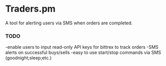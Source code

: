 # Traders.pm

A tool for alerting users via SMS when orders are completed.

### TODO
-enable users to input read-only API keys for bittrex to track orders
-SMS alerts on successful buys/sells
-easy to use start/stop commands via SMS (goodnight;sleep;etc.)
